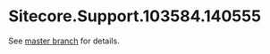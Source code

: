 # Sitecore.Support.103584.140555

See [master branch](https://github.com/sitecoresupport/Sitecore.Support.103584.140555) for details.